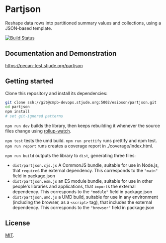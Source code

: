 # Partjson

Reshape data rows into partitioned summary values and collections, using a JSON-based template.

[![Build Status](https://travis-ci.com/siosonel/partjson.svg?branch=master)](https://travis-ci.com/siosonel/partjson)

## Documentation and Demonstration

https://pecan-test.stjude.org/partjson

## Getting started

Clone this repository and install its dependencies:

```bash
git clone ssh://git@cmpb-devops.stjude.org:5002/esioson/partjson.git
cd partjson
npm install
# set git-ignored patterns 
```

`npm run dev` builds the library, then keeps rebuilding it whenever the source files change using [rollup-watch](https://github.com/rollup/rollup-watch).

`npm test` tests the umd build.
`npm run prettify` runs prettify and npm test.
`npm run report` runs creates a coverage report in ./coverage/index.html.

`npm run build` outputs the library to `dist`, generating three files:

* `dist/partjson.cjs.js`
    A CommonJS bundle, suitable for use in Node.js, that `require`s the external dependency. This corresponds to the `"main"` field in package.json
* `dist/partjson.esm.js`
    an ES module bundle, suitable for use in other people's libraries and applications, that `import`s the external dependency. This corresponds to the `"module"` field in package.json
* `dist/partjson.umd.js`
    a UMD build, suitable for use in any environment (including the browser, as a `<script>` tag), that includes the external dependency. This corresponds to the `"browser"` field in package.json

## License

[MIT](LICENSE).
